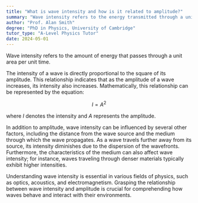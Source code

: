```yaml
---
title: "What is wave intensity and how is it related to amplitude?"
summary: "Wave intensity refers to the energy transmitted through a unit area over a specific time period."
author: "Prof. Alan Smith"
degree: "PhD in Physics, University of Cambridge"
tutor_type: "A-Level Physics Tutor"
date: 2024-05-01
---
```


Wave intensity refers to the amount of energy that passes through a unit area per unit time. 

The intensity of a wave is directly proportional to the square of its amplitude. This relationship indicates that as the amplitude of a wave increases, its intensity also increases. Mathematically, this relationship can be represented by the equation:

$$
I = A^2
$$

where $I$ denotes the intensity and $A$ represents the amplitude.

In addition to amplitude, wave intensity can be influenced by several other factors, including the distance from the wave source and the medium through which the wave propagates. As a wave travels further away from its source, its intensity diminishes due to the dispersion of the wavefronts. Furthermore, the characteristics of the medium can also affect wave intensity; for instance, waves traveling through denser materials typically exhibit higher intensities.

Understanding wave intensity is essential in various fields of physics, such as optics, acoustics, and electromagnetism. Grasping the relationship between wave intensity and amplitude is crucial for comprehending how waves behave and interact with their environments.
    
